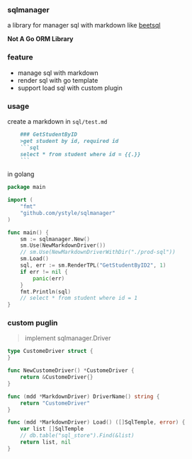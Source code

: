 ### sqlmanager
a library for manager sql with markdown like [beetsql](https://gitee.com/xiandafu/beetlsql)

**Not A Go ORM Library**
 
### feature
- manage sql with markdown
- render sql with go template
- support load sql with custom plugin

### usage

create a markdown in `sql/test.md`
```markdown
    ### GetStudentByID
    >get student by id, required id
    ```sql
    select * from student where id = {{.}}
    ```
```

in golang 
```go
package main

import (
    "fmt"
    "github.com/ystyle/sqlmanager"
)

func main() {
    sm := sqlmanager.New()
    sm.Use(NewMarkdownDriver())
    // sm.Use(NewMarkdownDriverWithDir("./prod-sql"))
    sm.Load()
    sql, err := sm.RenderTPL("GetStudentByID2", 1)
    if err != nil {
        panic(err)
    }
    fmt.Println(sql)
    // select * from student where id = 1
}
```

### custom puglin
> implement sqlmanager.Driver
```go
type CustomeDriver struct {
}

func NewCustomeDriver() *CustomeDriver {
	return &CustomeDriver{}
}

func (mdd *MarkdownDriver) DriverName() string {
	return "CustomeDriver"
}

func (mdd *MarkdownDriver) Load() ([]SqlTemple, error) {
    var list []SqlTemple
    // db.table("sql_store").Find(&list)
    return list, nil
}
```